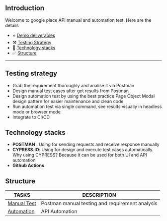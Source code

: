 ## Introduction

Welcome to google place API manual and automation test. Here are the details
- ⭐️ [Demo deliverables](https://youtu.be/LYvFU3BzYbE)
- ⚒️ [Testing Strategy](#testing-strategy)
- 📖 [Technology stacks](#technology-stacks)
- ✅ [Structure](#structure)
---

## **Testing strategy**
- Grab the requirement thoroughly and analise it via Postman
- Design manual test cases after get results from Postman
- Design automation test by using the best practice Page Object Modal design pattern for easier maintenance and clean code
- Run automation test via single command, see results visually in headless mode or browser mode
- Integrate to CI/CD

## **Technology stacks**
- **POSTMAN** : Using for sending requests and receive response manually
- **CYPRESS.IO**: Using for design and execute test cases automatically. Why using CYPRESS? Because it can be used for both UI and API automation
- **Github Actions**

## **Structure**

| TASKS  | DESCRIPTION |
| ------------- | ------------- |
| [Manual Test](https://github.com/anhhanuman/google-place-cypress/blob/main/docs/manual-test.md)  | Postman manual testing and requirement analysis  |
| [Automation](https://github.com/anhhanuman/google-place-cypress/blob/main/docs/automation-test.md)  | API Automation|




